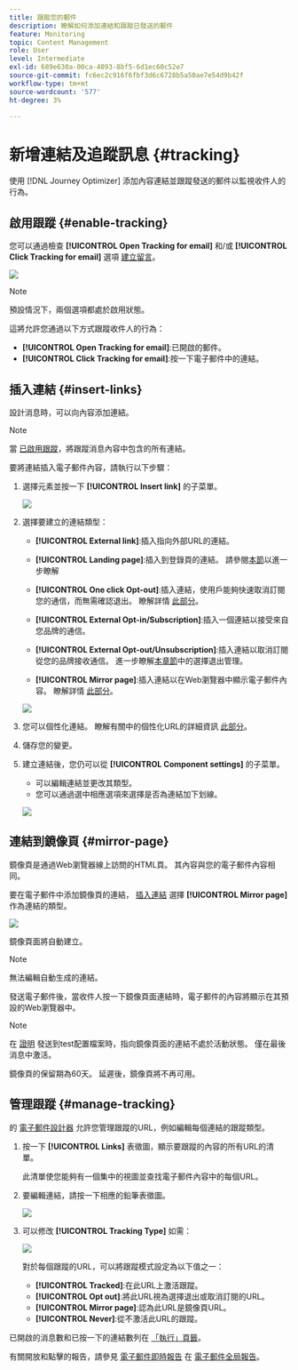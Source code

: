 ```yaml
---
title: 跟蹤您的郵件
description: 瞭解如何添加連結和跟蹤已發送的郵件
feature: Monitoring
topic: Content Management
role: User
level: Intermediate
exl-id: 689e630a-00ca-4893-8bf5-6d1ec60c52e7
source-git-commit: fc6ec2c916f6fbf3d6c6728b5a50ae7e54d9b42f
workflow-type: tm+mt
source-wordcount: '577'
ht-degree: 3%

---
```


# 新增連結及追蹤訊息 {#tracking}

使用 [!DNL Journey Optimizer] 添加內容連結並跟蹤發送的郵件以監視收件人的行為。

## 啟用跟蹤 {#enable-tracking}

您可以通過檢查 **[!UICONTROL Open Tracking for email]** 和/或 **[!UICONTROL Click Tracking for email]** 選項 [建立留言](create-message.md)。

![](assets/message-tracking.png)

>[!NOTE]
>
>預設情況下，兩個選項都處於啟用狀態。

這將允許您通過以下方式跟蹤收件人的行為：

* **[!UICONTROL Open Tracking for email]**:已開啟的郵件。
* **[!UICONTROL Click Tracking for email]**:按一下電子郵件中的連結。

## 插入連結 {#insert-links}

設計消息時，可以向內容添加連結。

>[!NOTE]
>
>當 [已啟用跟蹤](#enable-tracking)，將跟蹤消息內容中包含的所有連結。

要將連結插入電子郵件內容，請執行以下步驟：

1. 選擇元素並按一下 **[!UICONTROL Insert link]** 的子菜單。

   ![](assets/message-tracking-insert-link.png)

1. 選擇要建立的連結類型：

   * **[!UICONTROL External link]**:插入指向外部URL的連結。

   * **[!UICONTROL Landing page]**:插入到登錄頁的連結。 請參閱[本節](../landing-pages/get-started-lp.md)以進一步瞭解

   * **[!UICONTROL One click Opt-out]**:插入連結，使用戶能夠快速取消訂閱您的通信，而無需確認退出。 瞭解詳情 [此部分](consent.md#one-click-opt-out)。

   * **[!UICONTROL External Opt-in/Subscription]**:插入一個連結以接受來自您品牌的通信。

   * **[!UICONTROL External Opt-out/Unsubscription]**:插入連結以取消訂閱從您的品牌接收通信。 進一步瞭解[本章節](consent.md#opt-out-management)中的選擇退出管理。

   * **[!UICONTROL Mirror page]**:插入連結以在Web瀏覽器中顯示電子郵件內容。 瞭解詳情 [此部分](#mirror-page)。

   ![](assets/message-tracking-links.png)

1. 您可以個性化連結。 瞭解有關中的個性化URL的詳細資訊 [此部分](../personalization/personalization-syntax.md#perso-urls)。

1. 儲存您的變更。

1. 建立連結後，您仍可以從 **[!UICONTROL Component settings]** 的子菜單。

   * 可以編輯連結並更改其類型。
   * 您可以通過選中相應選項來選擇是否為連結加下划線。

   ![](assets/message-tracking-link-settings.png)

## 連結到鏡像頁 {#mirror-page}

鏡像頁是通過Web瀏覽器線上訪問的HTML頁。 其內容與您的電子郵件內容相同。

要在電子郵件中添加鏡像頁的連結， [插入連結](#insert-links) 選擇 **[!UICONTROL Mirror page]** 作為連結的類型。

![](assets/message-tracking-mirror-page.png)

鏡像頁面將自動建立。

>[!NOTE]
>
>無法編輯自動生成的連結。

發送電子郵件後，當收件人按一下鏡像頁面連結時，電子郵件的內容將顯示在其預設的Web瀏覽器中。

>[!NOTE]
>
>在 [證明](preview.md#send-proofs) 發送到test配置檔案時，指向鏡像頁面的連結不處於活動狀態。 僅在最後消息中激活。

鏡像頁的保留期為60天。 延遲後，鏡像頁將不再可用。

## 管理跟蹤 {#manage-tracking}

的 [電子郵件設計器](create-email-content.md) 允許您管理跟蹤的URL，例如編輯每個連結的跟蹤類型。

1. 按一下 **[!UICONTROL Links]** 表徵圖，顯示要跟蹤的內容的所有URL的清單。

   此清單使您能夠有一個集中的視圖並查找電子郵件內容中的每個URL。

1. 要編輯連結，請按一下相應的鉛筆表徵圖。

   ![](assets/message-tracking-edit-links.png)

1. 可以修改 **[!UICONTROL Tracking Type]** 如需：

   ![](assets/message-tracking-edit-a-link.png)

   對於每個跟蹤的URL，可以將跟蹤模式設定為以下值之一：

   * **[!UICONTROL Tracked]**:在此URL上激活跟蹤。
   * **[!UICONTROL Opt out]**:將此URL視為選擇退出或取消訂閱的URL。
   * **[!UICONTROL Mirror page]**:認為此URL是鏡像頁URL。
   * **[!UICONTROL Never]**:從不激活此URL的跟蹤。 <!--This information is saved: if the URL appears again in a future message, its tracking is automatically deactivated.-->

已開啟的消息數和已按一下的連結數列在 [「執行」頁籤](message-monitoring.md)。

有關開放和點擊的報告，請參見 [電子郵件即時報告](../reports/email-live-report.md) 在 [電子郵件全局報告](../reports/email-global-report.md)。

